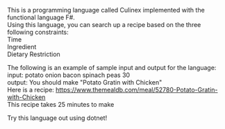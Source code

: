 This is a programming language called Culinex implemented with the functional language F#. <br />
Using this language, you can search up a recipe based on the three following constraints: <br />
Time <br />
Ingredient <br />
Dietary Restriction <br />

The following is an example of sample input and output for the language: <br />
input: potato onion bacon spinach peas 30 <br />
output: You should make "Potato Gratin with Chicken" <br />
Here is a recipe: https://www.themealdb.com/meal/52780-Potato-Gratin-with-Chicken <br />
This recipe takes 25 minutes to make <br />

Try this language out using dotnet!
